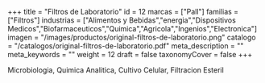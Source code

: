 +++
title = "Filtros de Laboratorio"
id = 12
marcas = ["Pall"]
familias = ["Filtros"]
industrias = ["Alimentos y Bebidas","energia","Dispositivos Medicos","Biofarmaceuticos","Quimica","Agricola","Ingenios","Electronica"]
imagen = "/images/productos/original-filtros-de-laboratorio.png"
catalogo = "/catalogos/original-filtros-de-laboratorio.pdf"
meta_description = ""
meta_keywords = ""
weight = 12
draft = false
taxonomyCover = false
+++
<p>Microbiologia, Quimica Analitica, Cultivo Celular, Filtracion Esteril</p>